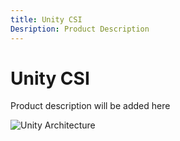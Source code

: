 ```yaml
---
title: Unity CSI
Desription: Product Description
---
```


# Unity CSI
Product description will be added here

![Unity Architecture](../../assets/img/unity_architecture.png)

